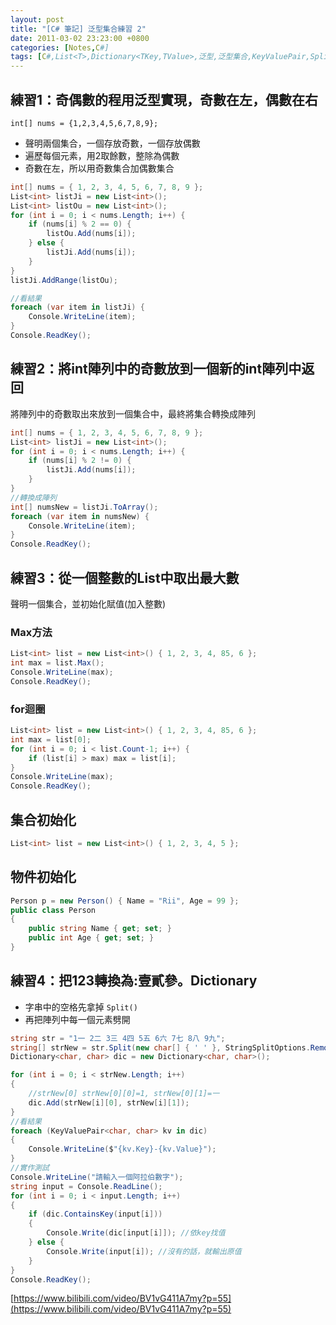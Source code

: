```yaml
---
layout: post
title: "[C# 筆記] 泛型集合練習 2"
date: 2011-03-02 23:23:00 +0800
categories: [Notes,C#]
tags: [C#,List<T>,Dictionary<TKey,TValue>,泛型,泛型集合,KeyValuePair,Split,StringSplitOptions.RemoveEmptyEntries]
---
```


## 練習1：奇偶數的程用泛型實現，奇數在左，偶數在右
`int[] nums = {1,2,3,4,5,6,7,8,9};`

- 聲明兩個集合，一個存放奇數，一個存放偶數
- 遍歷每個元素，用2取餘數，整除為偶數
- 奇數在左，所以用奇數集合加偶數集合

```c#
int[] nums = { 1, 2, 3, 4, 5, 6, 7, 8, 9 };
List<int> listJi = new List<int>();
List<int> listOu = new List<int>();
for (int i = 0; i < nums.Length; i++) {
    if (nums[i] % 2 == 0) {
        listOu.Add(nums[i]);
    } else {
        listJi.Add(nums[i]);
    }
}
listJi.AddRange(listOu);

//看結果
foreach (var item in listJi) {
    Console.WriteLine(item);
}
Console.ReadKey();
```

## 練習2：將int陣列中的奇數放到一個新的int陣列中返回
將陣列中的奇數取出來放到一個集合中，最終將集合轉換成陣列

```c#
int[] nums = { 1, 2, 3, 4, 5, 6, 7, 8, 9 };
List<int> listJi = new List<int>();
for (int i = 0; i < nums.Length; i++) {
    if (nums[i] % 2 != 0) {
        listJi.Add(nums[i]);
    }
}
//轉換成陣列
int[] numsNew = listJi.ToArray();
foreach (var item in numsNew) {
    Console.WriteLine(item);
}
Console.ReadKey();
```

## 練習3：從一個整數的List<int>中取出最大數
聲明一個集合，並初始化賦值(加入整數)

### Max方法

```c#
List<int> list = new List<int>() { 1, 2, 3, 4, 85, 6 };
int max = list.Max();
Console.WriteLine(max);
Console.ReadKey();
```

### for迴圈

```c#
List<int> list = new List<int>() { 1, 2, 3, 4, 85, 6 };
int max = list[0];
for (int i = 0; i < list.Count-1; i++) {
    if (list[i] > max) max = list[i];
}
Console.WriteLine(max);
Console.ReadKey();
```

## 集合初始化
```c#
List<int> list = new List<int>() { 1, 2, 3, 4, 5 };
```

## 物件初始化
```c#
Person p = new Person() { Name = "Rii", Age = 99 };
public class Person
{
    public string Name { get; set; }
    public int Age { get; set; }
}
```

## 練習4：把123轉換為:壹貳參。Dictionary
- 字串中的空格先拿掉 `Split()`
- 再把陣列中每一個元素劈開

```c#
string str = "1一 2二 3三 4四 5五 6六 7七 8八 9九";
string[] strNew = str.Split(new char[] { ' ' }, StringSplitOptions.RemoveEmptyEntries);
Dictionary<char, char> dic = new Dictionary<char, char>();

for (int i = 0; i < strNew.Length; i++)
{
    //strNew[0] strNew[0][0]=1, strNew[0][1]=一
    dic.Add(strNew[i][0], strNew[i][1]);
}
//看結果
foreach (KeyValuePair<char, char> kv in dic)
{
    Console.WriteLine($"{kv.Key}-{kv.Value}");
}
//實作測試
Console.WriteLine("請輸入一個阿拉伯數字");
string input = Console.ReadLine();
for (int i = 0; i < input.Length; i++)
{
    if (dic.ContainsKey(input[i]))
    {
        Console.Write(dic[input[i]]); //依key找值
    } else {
        Console.Write(input[i]); //沒有的話，就輸出原值
    }
}
Console.ReadKey();
```

[https://www.bilibili.com/video/BV1vG411A7my?p=55](https://www.bilibili.com/video/BV1vG411A7my?p=55)